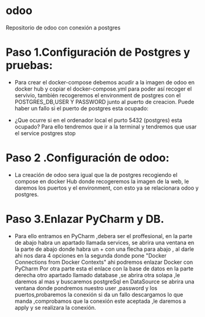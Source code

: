 # odoo
Repositorio de odoo con conexión a postgres

# Paso 1.Configuración de Postgres y pruebas:
- Para crear el docker-compose debemos acudir a la imagen de odoo en docker hub y copiar el docker-compose.yml para poder así recoger el servivio, también 
recogeremos el environment de postgres con el POSTGRES_DB,USER Y PASSWORD junto al puerto de creacion.
Puede haber un fallo si el puerto de postgres esta ocupado:

+ ¿Que ocurre si en el ordenador local el purto 5432 (postgres) esta ocupado? 
 Para ello tendremos que ir a la terminal y tendremos que usar el service postgres stop

# Paso 2 .Configuración de odoo:
- La creación de odoo sera igual que la de postgres recogiendo el compose en docker Hub donde recogeremos la imagen de la web, le daremos los puertos y el environment,
con esto ya se relacionara odoo y postgres.

# Paso 3.Enlazar PyCharm y DB.
- Para ello entramos en PyCharm ,debera ser el proffesional, en la parte de abajo habra un apartado llamada services, se abrira una ventana en la parte de abajo donde habra 
un + con una flecha para abajo , al darle ahi nos dara 4 opciones en la segunda donde pone "Docker Connections from Docker Contexts" ahi podremos enlazar Docker con PyCharm
Por otra parte esta el enlace con la base de datos en la parte derecha otro apartado llamado database ,se abrira otra solapa ,le daremos al mas y buscaremos postgreSql en DataSource
se abrira una ventana donde pondremos nuestro user ,password y los puertos,probaremos la conexión si da un fallo descargamos lo que manda ,comprobamos que la conexión este aceptada ,le daremos a apply 
y se realizara la conexión.






